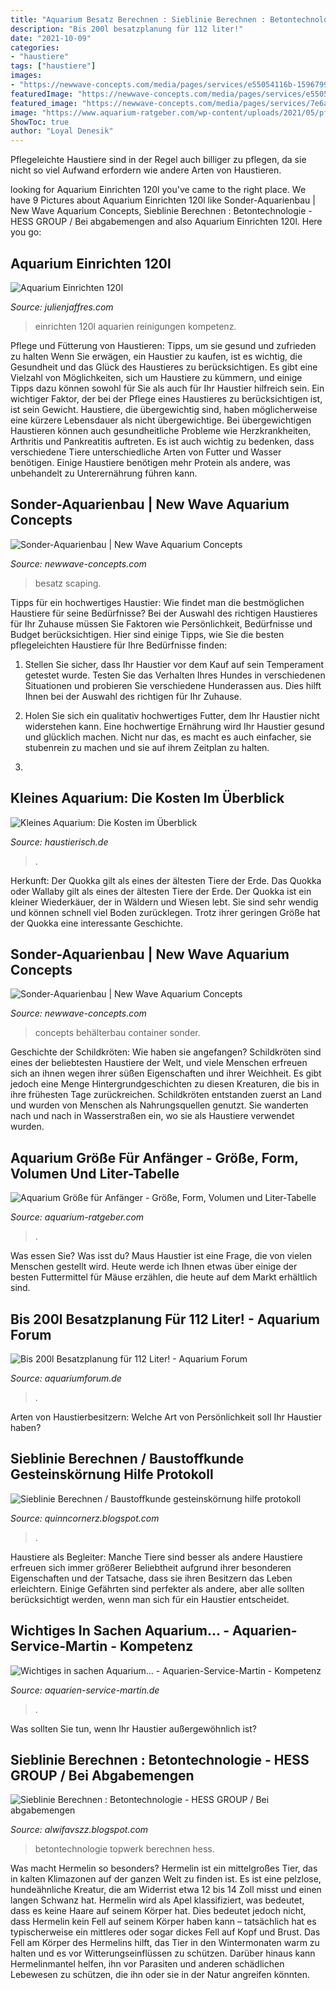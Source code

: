 ```yaml
---
title: "Aquarium Besatz Berechnen : Sieblinie Berechnen : Betontechnologie"
description: "Bis 200l besatzplanung für 112 liter!"
date: "2021-10-09"
categories:
- "haustiere"
tags: ["haustiere"]
images:
- "https://newwave-concepts.com/media/pages/services/e55054116b-1596799565/vista-img.jpg"
featuredImage: "https://newwave-concepts.com/media/pages/services/e55054116b-1596799565/vista-img.jpg"
featured_image: "https://newwave-concepts.com/media/pages/services/7e6a1695f7-1596799565/round-tank.jpg"
image: "https://www.aquarium-ratgeber.com/wp-content/uploads/2021/05/pflanzenpflege-grossen-aquarium-318x212.jpg"
ShowToc: true
author: "Loyal Denesik"
---
```



Pflegeleichte Haustiere sind in der Regel auch billiger zu pflegen, da sie nicht so viel Aufwand erfordern wie andere Arten von Haustieren.

	

		
looking for Aquarium Einrichten 120l you've came to the right place. We have 9 Pictures about Aquarium Einrichten 120l like Sonder-Aquarienbau | New Wave Aquarium Concepts, Sieblinie Berechnen : Betontechnologie - HESS GROUP / Bei abgabemengen and also Aquarium Einrichten 120l. Here you go:
		
    
## Aquarium Einrichten 120l

<img loading=lazy src="https://image.jimcdn.com/app/cms/image/transf/dimension=2048x2048:format=jpg/path/s4be502f73070e2ab/image/idb1fc0b7f14a1a43/version/1481800832/image.jpg" onerror="this.onerror=null;this.src='https://tse1.mm.bing.net/th?id=OIP.egXEyy-f-O32NYJz31CndwHaEK&amp;pid=15.1';" alt="Aquarium Einrichten 120l">

_Source: julienjaffres.com_

>einrichten 120l aquarien reinigungen kompetenz. 

	

Pflege und Fütterung von Haustieren: Tipps, um sie gesund und zufrieden zu halten
Wenn Sie erwägen, ein Haustier zu kaufen, ist es wichtig, die Gesundheit und das Glück des Haustieres zu berücksichtigen. Es gibt eine Vielzahl von Möglichkeiten, sich um Haustiere zu kümmern, und einige Tipps dazu können sowohl für Sie als auch für Ihr Haustier hilfreich sein. Ein wichtiger Faktor, der bei der Pflege eines Haustieres zu berücksichtigen ist, ist sein Gewicht. Haustiere, die übergewichtig sind, haben möglicherweise eine kürzere Lebensdauer als nicht übergewichtige. Bei übergewichtigen Haustieren können auch gesundheitliche Probleme wie Herzkrankheiten, Arthritis und Pankreatitis auftreten. Es ist auch wichtig zu bedenken, dass verschiedene Tiere unterschiedliche Arten von Futter und Wasser benötigen. Einige Haustiere benötigen mehr Protein als andere, was unbehandelt zu Unterernährung führen kann.

    
## Sonder-Aquarienbau | New Wave Aquarium Concepts

<img loading=lazy src="https://newwave-concepts.com/media/pages/services/e55054116b-1596799565/vista-img.jpg" onerror="this.onerror=null;this.src='https://tse2.mm.bing.net/th?id=OIP.GNMP-vTx2ZfaUxr6V8MdgwHaDx&amp;pid=15.1';" alt="Sonder-Aquarienbau | New Wave Aquarium Concepts">

_Source: newwave-concepts.com_

>besatz scaping. 

	

Tipps für ein hochwertiges Haustier: Wie findet man die bestmöglichen Haustiere für seine Bedürfnisse?
Bei der Auswahl des richtigen Haustieres für Ihr Zuhause müssen Sie Faktoren wie Persönlichkeit, Bedürfnisse und Budget berücksichtigen. Hier sind einige Tipps, wie Sie die besten pflegeleichten Haustiere für Ihre Bedürfnisse finden:
1. Stellen Sie sicher, dass Ihr Haustier vor dem Kauf auf sein Temperament getestet wurde. Testen Sie das Verhalten Ihres Hundes in verschiedenen Situationen und probieren Sie verschiedene Hunderassen aus. Dies hilft Ihnen bei der Auswahl des richtigen für Ihr Zuhause.

2. Holen Sie sich ein qualitativ hochwertiges Futter, dem Ihr Haustier nicht widerstehen kann. Eine hochwertige Ernährung wird Ihr Haustier gesund und glücklich machen. Nicht nur das, es macht es auch einfacher, sie stubenrein zu machen und sie auf ihrem Zeitplan zu halten.

3.

    
## Kleines Aquarium: Die Kosten Im Überblick

<img loading=lazy src="https://www.haustierisch.de/wp-content/uploads/Aquarium-640x330.jpg" onerror="this.onerror=null;this.src='https://tse1.mm.bing.net/th?id=OIP.Zp8CbU7hgWC4Urz6MkvASQHaD0&amp;pid=15.1';" alt="Kleines Aquarium: Die Kosten im Überblick">

_Source: haustierisch.de_

>. 

	

Herkunft: Der Quokka gilt als eines der ältesten Tiere der Erde.
Das Quokka oder Wallaby gilt als eines der ältesten Tiere der Erde. Der Quokka ist ein kleiner Wiederkäuer, der in Wäldern und Wiesen lebt. Sie sind sehr wendig und können schnell viel Boden zurücklegen. Trotz ihrer geringen Größe hat der Quokka eine interessante Geschichte.

    
## Sonder-Aquarienbau | New Wave Aquarium Concepts

<img loading=lazy src="https://newwave-concepts.com/media/pages/services/7e6a1695f7-1596799565/round-tank.jpg" onerror="this.onerror=null;this.src='https://tse4.mm.bing.net/th?id=OIP.ryzQxfsOxnJOKZkfn5NO-QHaGs&amp;pid=15.1';" alt="Sonder-Aquarienbau | New Wave Aquarium Concepts">

_Source: newwave-concepts.com_

>concepts behälterbau container sonder. 

	

Geschichte der Schildkröten: Wie haben sie angefangen?
Schildkröten sind eines der beliebtesten Haustiere der Welt, und viele Menschen erfreuen sich an ihnen wegen ihrer süßen Eigenschaften und ihrer Weichheit. Es gibt jedoch eine Menge Hintergrundgeschichten zu diesen Kreaturen, die bis in ihre frühesten Tage zurückreichen. Schildkröten entstanden zuerst an Land und wurden von Menschen als Nahrungsquellen genutzt. Sie wanderten nach und nach in Wasserstraßen ein, wo sie als Haustiere verwendet wurden.

    
## Aquarium Größe Für Anfänger - Größe, Form, Volumen Und Liter-Tabelle

<img loading=lazy src="https://www.aquarium-ratgeber.com/wp-content/uploads/2021/05/pflanzenpflege-grossen-aquarium-318x212.jpg" onerror="this.onerror=null;this.src='https://tse3.mm.bing.net/th?id=OIP.2hdg-C9z0AlI0KiCXV0ZoQAAAA&amp;pid=15.1';" alt="Aquarium Größe für Anfänger - Größe, Form, Volumen und Liter-Tabelle">

_Source: aquarium-ratgeber.com_

>. 

	

Was essen Sie?
Was isst du? Maus Haustier ist eine Frage, die von vielen Menschen gestellt wird. Heute werde ich Ihnen etwas über einige der besten Futtermittel für Mäuse erzählen, die heute auf dem Markt erhältlich sind.

    
## Bis 200l Besatzplanung Für 112 Liter! - Aquarium Forum

<img loading=lazy src="http://i8.photobucket.com/albums/a1/kubiak1/Threads/plan.jpg" onerror="this.onerror=null;this.src='https://tse1.mm.bing.net/th?id=OIP.AApiZzOCI56-n6qJm6JAhQHaFY&amp;pid=15.1';" alt="Bis 200l Besatzplanung für 112 Liter! - Aquarium Forum">

_Source: aquariumforum.de_

>. 

	

Arten von Haustierbesitzern: Welche Art von Persönlichkeit soll Ihr Haustier haben?

    
## Sieblinie Berechnen / Baustoffkunde Gesteinskörnung Hilfe Protokoll

<img loading=lazy src="https://www.braun-steine.de/__we_thumbs__/9766_1_Sieblinienbereich-1.jpg?m=1619008999" onerror="this.onerror=null;this.src='https://tse4.mm.bing.net/th?id=OIP.gfglrKrtF62GOzhdCduEYgHaFj&amp;pid=15.1';" alt="Sieblinie Berechnen / Baustoffkunde gesteinskörnung hilfe protokoll">

_Source: quinncornerz.blogspot.com_

>. 

	

Haustiere als Begleiter: Manche Tiere sind besser als andere
Haustiere erfreuen sich immer größerer Beliebtheit aufgrund ihrer besonderen Eigenschaften und der Tatsache, dass sie ihren Besitzern das Leben erleichtern. Einige Gefährten sind perfekter als andere, aber alle sollten berücksichtigt werden, wenn man sich für ein Haustier entscheidet.

    
## Wichtiges In Sachen Aquarium... - Aquarien-Service-Martin - Kompetenz

<img loading=lazy src="https://image.jimcdn.com/app/cms/image/transf/dimension=320x10000:format=jpg/path/s4be502f73070e2ab/image/id28b4f399e5d411d/version/1481789072/image.jpg" onerror="this.onerror=null;this.src='https://tse1.mm.bing.net/th?id=OIP.NPkbpAWSyyCVqdNFcS0lnwAAAA&amp;pid=15.1';" alt="Wichtiges in sachen Aquarium... - Aquarien-Service-Martin - Kompetenz">

_Source: aquarien-service-martin.de_

>. 

	

Was sollten Sie tun, wenn Ihr Haustier außergewöhnlich ist?

    
## Sieblinie Berechnen : Betontechnologie - HESS GROUP / Bei Abgabemengen

<img loading=lazy src="https://www.topwerk.com/fileadmin/Bilder/hess/03_after_sales_services/betontechnologie/Betontechnologie_Titel_cut-scaled.jpg" onerror="this.onerror=null;this.src='https://tse4.mm.bing.net/th?id=OIP.DlvP8Hhh1Y2xYqnqKz82VwHaEX&amp;pid=15.1';" alt="Sieblinie Berechnen : Betontechnologie - HESS GROUP / Bei abgabemengen">

_Source: alwifavszz.blogspot.com_

>betontechnologie topwerk berechnen hess. 

	

Was macht Hermelin so besonders?
Hermelin ist ein mittelgroßes Tier, das in kalten Klimazonen auf der ganzen Welt zu finden ist. Es ist eine pelzlose, hundeähnliche Kreatur, die am Widerrist etwa 12 bis 14 Zoll misst und einen langen Schwanz hat. Hermelin wird als Apel klassifiziert, was bedeutet, dass es keine Haare auf seinem Körper hat. Dies bedeutet jedoch nicht, dass Hermelin kein Fell auf seinem Körper haben kann – tatsächlich hat es typischerweise ein mittleres oder sogar dickes Fell auf Kopf und Brust. Das Fell am Körper des Hermelins hilft, das Tier in den Wintermonaten warm zu halten und es vor Witterungseinflüssen zu schützen. Darüber hinaus kann Hermelinmantel helfen, ihn vor Parasiten und anderen schädlichen Lebewesen zu schützen, die ihn oder sie in der Natur angreifen könnten.

